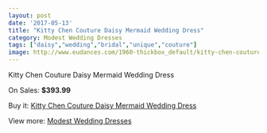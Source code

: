 ```yaml
---
layout: post
date: '2017-05-13'
title: "Kitty Chen Couture Daisy Mermaid Wedding Dress"
category: Modest Wedding Dresses
tags: ["daisy","wedding","bridal","unique","couture"]
image: http://www.eudances.com/1960-thickbox_default/kitty-chen-couture-daisy-mermaid-wedding-dress.jpg
---
```

Kitty Chen Couture Daisy Mermaid Wedding Dress

On Sales: **$393.99**
<a href="https://www.eudances.com/en/modest-wedding-dresses/670-kitty-chen-couture-daisy-mermaid-wedding-dress.html"><amp-img layout="responsive" width="600" height="600" src="//www.eudances.com/1960-thickbox_default/kitty-chen-couture-daisy-mermaid-wedding-dress.jpg" alt="Kitty Chen Couture Daisy Mermaid Wedding Dress 0" /></a>
<a href="https://www.eudances.com/en/modest-wedding-dresses/670-kitty-chen-couture-daisy-mermaid-wedding-dress.html"><amp-img layout="responsive" width="600" height="600" src="//www.eudances.com/1962-thickbox_default/kitty-chen-couture-daisy-mermaid-wedding-dress.jpg" alt="Kitty Chen Couture Daisy Mermaid Wedding Dress 1" /></a>
<a href="https://www.eudances.com/en/modest-wedding-dresses/670-kitty-chen-couture-daisy-mermaid-wedding-dress.html"><amp-img layout="responsive" width="600" height="600" src="//www.eudances.com/1961-thickbox_default/kitty-chen-couture-daisy-mermaid-wedding-dress.jpg" alt="Kitty Chen Couture Daisy Mermaid Wedding Dress 2" /></a>

Buy it: [Kitty Chen Couture Daisy Mermaid Wedding Dress](https://www.eudances.com/en/modest-wedding-dresses/670-kitty-chen-couture-daisy-mermaid-wedding-dress.html "Kitty Chen Couture Daisy Mermaid Wedding Dress")

View more: [Modest Wedding Dresses](https://www.eudances.com/en/8-modest-wedding-dresses "Modest Wedding Dresses")